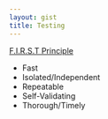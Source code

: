 ```yaml
---
layout: gist
title: Testing
---
```





[F.I.R.S.T Principle](https://github.com/ghsukumar/SFDC_Best_Practices/wiki/F.I.R.S.T-Principles-of-Unit-Testing)
- Fast
- Isolated/Independent
- Repeatable
- Self-Validating
- Thorough/Timely